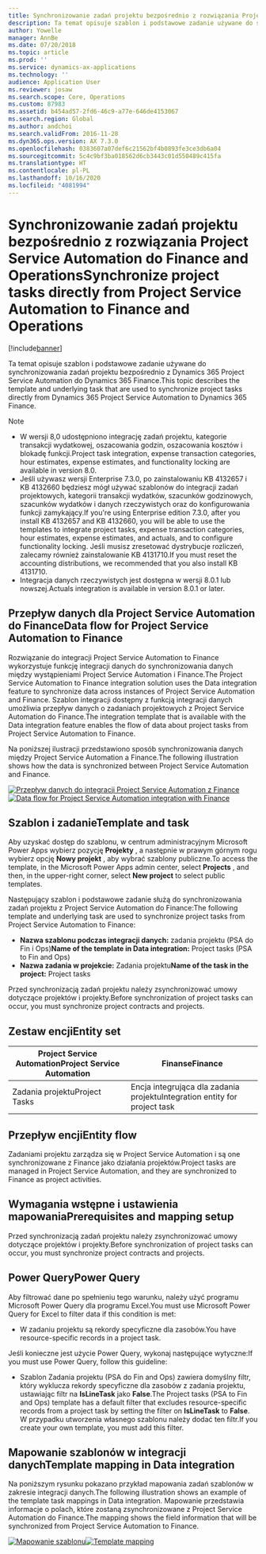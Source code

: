 ```yaml
---
title: Synchronizowanie zadań projektu bezpośrednio z rozwiązania Project Service Automation do Finance and Operations
description: Ta temat opisuje szablon i podstawowe zadanie używane do synchronizowania zadań projektu bezpośrednio z Microsoft Dynamics 365 Project Service Automation do Dynamics 365 Finance.
author: Yowelle
manager: AnnBe
ms.date: 07/20/2018
ms.topic: article
ms.prod: ''
ms.service: dynamics-ax-applications
ms.technology: ''
audience: Application User
ms.reviewer: josaw
ms.search.scope: Core, Operations
ms.custom: 87983
ms.assetid: b454ad57-2fd6-46c9-a77e-646de4153067
ms.search.region: Global
ms.author: andchoi
ms.search.validFrom: 2016-11-28
ms.dyn365.ops.version: AX 7.3.0
ms.openlocfilehash: 0383607a07def6c21562bf4b0893fe3ce3db6a04
ms.sourcegitcommit: 5c4c9bf3ba018562d6cb3443c01d550489c415fa
ms.translationtype: HT
ms.contentlocale: pl-PL
ms.lasthandoff: 10/16/2020
ms.locfileid: "4081994"
---
```

# <a name="synchronize-project-tasks-directly-from-project-service-automation-to-finance-and-operations"></a><span data-ttu-id="1a287-103">Synchronizowanie zadań projektu bezpośrednio z rozwiązania Project Service Automation do Finance and Operations</span><span class="sxs-lookup"><span data-stu-id="1a287-103">Synchronize project tasks directly from Project Service Automation to Finance and Operations</span></span>

[!include[banner](../includes/banner.md)]

<span data-ttu-id="1a287-104">Ta temat opisuje szablon i podstawowe zadanie używane do synchronizowania zadań projektu bezpośrednio z Dynamics 365 Project Service Automation do Dynamics 365 Finance.</span><span class="sxs-lookup"><span data-stu-id="1a287-104">This topic describes the template and underlying task that are used to synchronize project tasks directly from Dynamics 365 Project Service Automation to Dynamics 365 Finance.</span></span>

> [!NOTE]
> - <span data-ttu-id="1a287-105">W wersji 8,0 udostępniono integrację zadań projektu, kategorie transakcji wydatkowej, oszacowania godzin, oszacowania kosztów i blokadę funkcji.</span><span class="sxs-lookup"><span data-stu-id="1a287-105">Project task integration, expense transaction categories, hour estimates, expense estimates, and functionality locking are available in version 8.0.</span></span>
> - <span data-ttu-id="1a287-106">Jeśli używasz wersji Enterprise 7.3.0, po zainstalowaniu KB 4132657 i KB 4132660 będziesz mógł używać szablonów do integracji zadań projektowych, kategorii transakcji wydatków, szacunków godzinowych, szacunków wydatków i danych rzeczywistych oraz do konfigurowania funkcji zamykający.</span><span class="sxs-lookup"><span data-stu-id="1a287-106">If you're using Enterprise edition 7.3.0, after you install KB 4132657 and KB 4132660, you will be able to use the templates to integrate project tasks, expense transaction categories, hour estimates, expense estimates, and actuals, and to configure functionality locking.</span></span> <span data-ttu-id="1a287-107">Jeśli musisz zresetować dystrybucje rozliczeń, zalecamy również zainstalowanie KB 4131710.</span><span class="sxs-lookup"><span data-stu-id="1a287-107">If you must reset the accounting distributions, we recommended that you also install KB 4131710.</span></span>
> - <span data-ttu-id="1a287-108">Integracja danych rzeczywistych jest dostępna w wersji 8.0.1 lub nowszej.</span><span class="sxs-lookup"><span data-stu-id="1a287-108">Actuals integration is available in version 8.0.1 or later.</span></span>

## <a name="data-flow-for-project-service-automation-to-finance"></a><span data-ttu-id="1a287-109">Przepływ danych dla Project Service Automation do Finance</span><span class="sxs-lookup"><span data-stu-id="1a287-109">Data flow for Project Service Automation to Finance</span></span>

<span data-ttu-id="1a287-110">Rozwiązanie do integracji Project Service Automation to Finance wykorzystuje funkcję integracji danych do synchronizowania danych między wystąpieniami Project Service Automation i Finance.</span><span class="sxs-lookup"><span data-stu-id="1a287-110">The Project Service Automation to Finance integration solution uses the Data integration feature to synchronize data across instances of Project Service Automation and Finance.</span></span> <span data-ttu-id="1a287-111">Szablon integracji dostępny z funkcją integracji danych umożliwia przepływ danych o zadaniach projektowych z Project Service Automation do Finance.</span><span class="sxs-lookup"><span data-stu-id="1a287-111">The integration template that is available with the Data integration feature enables the flow of data about project tasks from Project Service Automation to Finance.</span></span>

<span data-ttu-id="1a287-112">Na poniższej ilustracji przedstawiono sposób synchronizowania danych między Project Service Automation a Finance.</span><span class="sxs-lookup"><span data-stu-id="1a287-112">The following illustration shows how the data is synchronized between Project Service Automation and Finance.</span></span>

<span data-ttu-id="1a287-113">[![Przepływ danych do integracji Project Service Automation z Finance](./media/ProjectTasksFlow.png)](./media/ProjectTasksFlow.png)</span><span class="sxs-lookup"><span data-stu-id="1a287-113">[![Data flow for Project Service Automation integration with Finance](./media/ProjectTasksFlow.png)](./media/ProjectTasksFlow.png)</span></span>

## <a name="template-and-task"></a><span data-ttu-id="1a287-114">Szablon i zadanie</span><span class="sxs-lookup"><span data-stu-id="1a287-114">Template and task</span></span>

<span data-ttu-id="1a287-115">Aby uzyskać dostęp do szablonu, w centrum administracyjnym Microsoft Power Apps wybierz pozycję **Projekty** , a następnie w prawym górnym rogu wybierz opcję **Nowy projekt** , aby wybrać szablony publiczne.</span><span class="sxs-lookup"><span data-stu-id="1a287-115">To access the template, in the Microsoft Power Apps admin center, select **Projects** , and then, in the upper-right corner, select **New project** to select public templates.</span></span>

<span data-ttu-id="1a287-116">Następujący szablon i podstawowe zadanie służą do synchronizowania zadań projektu z Project Service Automation do Finance:</span><span class="sxs-lookup"><span data-stu-id="1a287-116">The following template and underlying task are used to synchronize project tasks from Project Service Automation to Finance:</span></span>

- <span data-ttu-id="1a287-117">**Nazwa szablonu podczas integracji danych:** zadania projektu (PSA do Fin i Ops)</span><span class="sxs-lookup"><span data-stu-id="1a287-117">**Name of the template in Data integration:** Project tasks (PSA to Fin and Ops)</span></span>
- <span data-ttu-id="1a287-118">**Nazwa zadania w projekcie:** Zadania projektu</span><span class="sxs-lookup"><span data-stu-id="1a287-118">**Name of the task in the project:** Project tasks</span></span>

<span data-ttu-id="1a287-119">Przed synchronizacją zadań projektu należy zsynchronizować umowy dotyczące projektów i projekty.</span><span class="sxs-lookup"><span data-stu-id="1a287-119">Before synchronization of project tasks can occur, you must synchronize project contracts and projects.</span></span>

## <a name="entity-set"></a><span data-ttu-id="1a287-120">Zestaw encji</span><span class="sxs-lookup"><span data-stu-id="1a287-120">Entity set</span></span>

| <span data-ttu-id="1a287-121">Project Service Automation</span><span class="sxs-lookup"><span data-stu-id="1a287-121">Project Service Automation</span></span> | <span data-ttu-id="1a287-122">Finanse</span><span class="sxs-lookup"><span data-stu-id="1a287-122">Finance</span></span>                             |
|----------------------------|-------------------------------------|
| <span data-ttu-id="1a287-123">Zadania projektu</span><span class="sxs-lookup"><span data-stu-id="1a287-123">Project Tasks</span></span>              | <span data-ttu-id="1a287-124">Encja integrująca dla zadania projektu</span><span class="sxs-lookup"><span data-stu-id="1a287-124">Integration entity for project task</span></span> |

## <a name="entity-flow"></a><span data-ttu-id="1a287-125">Przepływ encji</span><span class="sxs-lookup"><span data-stu-id="1a287-125">Entity flow</span></span>

<span data-ttu-id="1a287-126">Zadaniami projektu zarządza się w Project Service Automation i są one synchronizowane z Finance jako działania projektów.</span><span class="sxs-lookup"><span data-stu-id="1a287-126">Project tasks are managed in Project Service Automation, and they are synchronized to Finance as project activities.</span></span>

## <a name="prerequisites-and-mapping-setup"></a><span data-ttu-id="1a287-127">Wymagania wstępne i ustawienia mapowania</span><span class="sxs-lookup"><span data-stu-id="1a287-127">Prerequisites and mapping setup</span></span>

<span data-ttu-id="1a287-128">Przed synchronizacją zadań projektu należy zsynchronizować umowy dotyczące projektów i projekty.</span><span class="sxs-lookup"><span data-stu-id="1a287-128">Before synchronization of project tasks can occur, you must synchronize project contracts and projects.</span></span>

## <a name="power-query"></a><span data-ttu-id="1a287-129">Power Query</span><span class="sxs-lookup"><span data-stu-id="1a287-129">Power Query</span></span>

<span data-ttu-id="1a287-130">Aby filtrować dane po spełnieniu tego warunku, należy użyć programu Microsoft Power Query dla programu Excel.</span><span class="sxs-lookup"><span data-stu-id="1a287-130">You must use Microsoft Power Query for Excel to filter data if this condition is met:</span></span>

- <span data-ttu-id="1a287-131">W zadaniu projektu są rekordy specyficzne dla zasobów.</span><span class="sxs-lookup"><span data-stu-id="1a287-131">You have resource-specific records in a project task.</span></span>

<span data-ttu-id="1a287-132">Jeśli konieczne jest użycie Power Query, wykonaj następujące wytyczne:</span><span class="sxs-lookup"><span data-stu-id="1a287-132">If you must use Power Query, follow this guideline:</span></span>

- <span data-ttu-id="1a287-133">Szablon Zadania projektu (PSA do Fin and Ops) zawiera domyślny filtr, który wyklucza rekordy specyficzne dla zasobów z zadania projektu, ustawiając filtr na **IsLineTask** jako **False**.</span><span class="sxs-lookup"><span data-stu-id="1a287-133">The Project tasks (PSA to Fin and Ops) template has a default filter that excludes resource-specific records from a project task by setting the filter on **IsLineTask** to **False**.</span></span> <span data-ttu-id="1a287-134">W przypadku utworzenia własnego szablonu należy dodać ten filtr.</span><span class="sxs-lookup"><span data-stu-id="1a287-134">If you create your own template, you must add this filter.</span></span>

## <a name="template-mapping-in-data-integration"></a><span data-ttu-id="1a287-135">Mapowanie szablonów w integracji danych</span><span class="sxs-lookup"><span data-stu-id="1a287-135">Template mapping in Data integration</span></span>

<span data-ttu-id="1a287-136">Na poniższym rysunku pokazano przykład mapowania zadań szablonów w zakresie integracji danych.</span><span class="sxs-lookup"><span data-stu-id="1a287-136">The following illustration shows an example of the template task mappings in Data integration.</span></span> <span data-ttu-id="1a287-137">Mapowanie przedstawia informacje o polach, które zostaną zsynchronizowane z Project Service Automation do Finance.</span><span class="sxs-lookup"><span data-stu-id="1a287-137">The mapping shows the field information that will be synchronized from Project Service Automation to Finance.</span></span>

<span data-ttu-id="1a287-138">[![Mapowanie szablonu](./media/ProjectTasksMapping.png)](./media/ProjectTasksMapping.png)</span><span class="sxs-lookup"><span data-stu-id="1a287-138">[![Template mapping](./media/ProjectTasksMapping.png)](./media/ProjectTasksMapping.png)</span></span>
